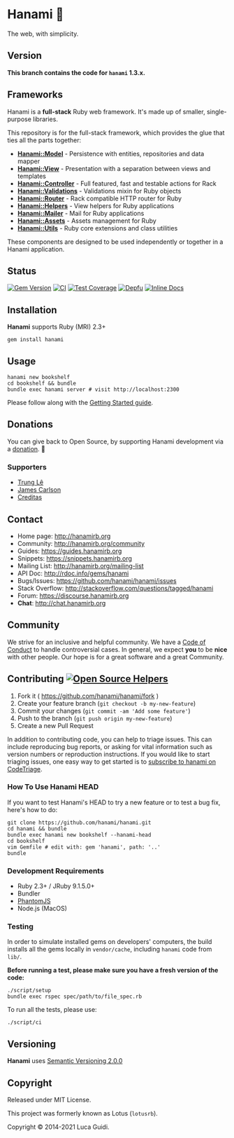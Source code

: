 # Hanami :cherry_blossom:

The web, with simplicity.

## Version

**This branch contains the code for `hanami` 1.3.x.**

## Frameworks

Hanami is a **full-stack** Ruby web framework.
It's made up of smaller, single-purpose libraries.

This repository is for the full-stack framework,
which provides the glue that ties all the parts together:

* [**Hanami::Model**](https://github.com/hanami/model) - Persistence with entities, repositories and data mapper
* [**Hanami::View**](https://github.com/hanami/view) - Presentation with a separation between views and templates
* [**Hanami::Controller**](https://github.com/hanami/controller) - Full featured, fast and testable actions for Rack
* [**Hanami::Validations**](https://github.com/hanami/validations) - Validations mixin for Ruby objects
* [**Hanami::Router**](https://github.com/hanami/router) - Rack compatible HTTP router for Ruby
* [**Hanami::Helpers**](https://github.com/hanami/helpers) - View helpers for Ruby applications
* [**Hanami::Mailer**](https://github.com/hanami/mailer) - Mail for Ruby applications
* [**Hanami::Assets**](https://github.com/hanami/assets) - Assets management for Ruby
* [**Hanami::Utils**](https://github.com/hanami/utils) - Ruby core extensions and class utilities

These components are designed to be used independently or together in a Hanami application.

## Status

[![Gem Version](https://badge.fury.io/rb/hanami.svg)](https://badge.fury.io/rb/hanami)
[![CI](https://github.com/hanami/hanami/workflows/ci/badge.svg?branch=1.3.x)](https://github.com/hanami/hanami/actions?query=workflow%3Aci+branch%3A1.3.x)
[![Test Coverage](https://codecov.io/gh/hanami/hanami/branch/1.3.x/graph/badge.svg)](https://codecov.io/gh/hanami/hanami)
[![Depfu](https://badges.depfu.com/badges/ba000e0f69e6ef1c44cd3038caaa1841/overview.svg)](https://depfu.com/github/hanami/hanami?project=Bundler)
[![Inline Docs](http://inch-ci.org/github/hanami/hanami.svg)](http://inch-ci.org/github/hanami/hanami)

## Installation

__Hanami__ supports Ruby (MRI) 2.3+

```shell
gem install hanami
```

## Usage

```shell
hanami new bookshelf
cd bookshelf && bundle
bundle exec hanami server # visit http://localhost:2300
```

Please follow along with the [Getting Started guide](https://guides.hanamirb.org/getting-started/).

## Donations

You can give back to Open Source, by supporting Hanami development via a [donation](https://salt.bountysource.com/teams/hanami). :green_heart:

### Supporters

  * [Trung Lê](https://github.com/joneslee85)
  * [James Carlson](https://github.com/jxxcarlson)
  * [Creditas](https://www.creditas.com.br/)

## Contact

* Home page: http://hanamirb.org
* Community: http://hanamirb.org/community
* Guides: https://guides.hanamirb.org
* Snippets: https://snippets.hanamirb.org
* Mailing List: http://hanamirb.org/mailing-list
* API Doc: http://rdoc.info/gems/hanami
* Bugs/Issues: https://github.com/hanami/hanami/issues
* Stack Overflow: http://stackoverflow.com/questions/tagged/hanami
* Forum: https://discourse.hanamirb.org
* **Chat**: http://chat.hanamirb.org

## Community

We strive for an inclusive and helpful community.
We have a [Code of Conduct](http://hanamirb.org/community/#code-of-conduct) to handle controversial cases.
In general, we expect **you** to be **nice** with other people.
Our hope is for a great software and a great Community.

## Contributing [![Open Source Helpers](https://www.codetriage.com/hanami/hanami/badges/users.svg)](https://www.codetriage.com/hanami/hanami)

1. Fork it ( https://github.com/hanami/hanami/fork )
2. Create your feature branch (`git checkout -b my-new-feature`)
3. Commit your changes (`git commit -am 'Add some feature'`)
4. Push to the branch (`git push origin my-new-feature`)
5. Create a new Pull Request

In addition to contributing code, you can help to triage issues. This can include reproducing bug reports, or asking for vital information such as version numbers or reproduction instructions. If you would like to start triaging issues, one easy way to get started is to [subscribe to hanami on CodeTriage](https://www.codetriage.com/hanami/hanami).

### How To Use Hanami HEAD

If you want to test Hanami's HEAD to try a new feature or to test a bug fix, here's how to do:

```
git clone https://github.com/hanami/hanami.git
cd hanami && bundle
bundle exec hanami new bookshelf --hanami-head
cd bookshelf
vim Gemfile # edit with: gem 'hanami', path: '..'
bundle
```

### Development Requirements

  * Ruby 2.3+ / JRuby 9.1.5.0+
  * Bundler
  * [PhantomJS](http://phantomjs.org/download.html)
  * Node.js (MacOS)

### Testing

In order to simulate installed gems on developers' computers, the build installs
all the gems locally in `vendor/cache`, including `hanami` code from `lib/`.

**Before running a test, please make sure you have a fresh version of the code:**

```shell
./script/setup
bundle exec rspec spec/path/to/file_spec.rb
```

To run all the tests, please use:

```shell
./script/ci
```

## Versioning

__Hanami__ uses [Semantic Versioning 2.0.0](http://semver.org)

## Copyright

Released under MIT License.

This project was formerly known as Lotus (`lotusrb`).

Copyright © 2014-2021 Luca Guidi.
